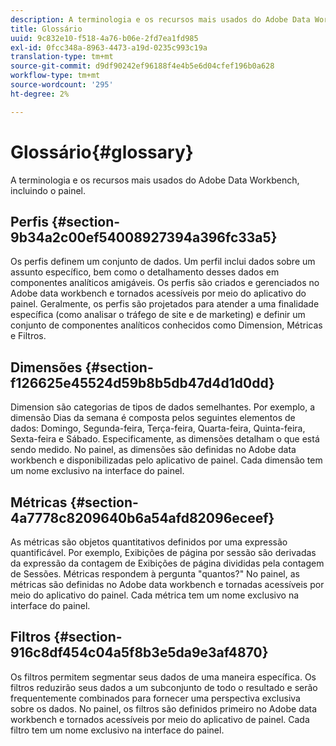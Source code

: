 ```yaml
---
description: A terminologia e os recursos mais usados do Adobe Data Workbench, incluindo o painel.
title: Glossário
uuid: 9c832e10-f518-4a76-b06e-2fd7ea1fd985
exl-id: 0fcc348a-8963-4473-a19d-0235c993c19a
translation-type: tm+mt
source-git-commit: d9df90242ef96188f4e4b5e6d04cfef196b0a628
workflow-type: tm+mt
source-wordcount: '295'
ht-degree: 2%

---
```


# Glossário{#glossary}

A terminologia e os recursos mais usados do Adobe Data Workbench, incluindo o painel.

## Perfis {#section-9b34a2c00ef54008927394a396fc33a5}

Os perfis definem um conjunto de dados. Um perfil inclui dados sobre um assunto específico, bem como o detalhamento desses dados em componentes analíticos amigáveis. Os perfis são criados e gerenciados no Adobe data workbench e tornados acessíveis por meio do aplicativo do painel. Geralmente, os perfis são projetados para atender a uma finalidade específica (como analisar o tráfego de site e de marketing) e definir um conjunto de componentes analíticos conhecidos como Dimension, Métricas e Filtros.

## Dimensões {#section-f126625e45524d59b8b5db47d4d1d0dd}

Dimension são categorias de tipos de dados semelhantes. Por exemplo, a dimensão Dias da semana é composta pelos seguintes elementos de dados: Domingo, Segunda-feira, Terça-feira, Quarta-feira, Quinta-feira, Sexta-feira e Sábado. Especificamente, as dimensões detalham o que está sendo medido. No painel, as dimensões são definidas no Adobe data workbench e disponibilizadas pelo aplicativo de painel. Cada dimensão tem um nome exclusivo na interface do painel.

## Métricas {#section-4a7778c8209640b6a54afd82096eceef}

As métricas são objetos quantitativos definidos por uma expressão quantificável. Por exemplo, Exibições de página por sessão são derivadas da expressão da contagem de Exibições de página divididas pela contagem de Sessões. Métricas respondem à pergunta &quot;quantos?&quot; No painel, as métricas são definidas no Adobe data workbench e tornadas acessíveis por meio do aplicativo do painel. Cada métrica tem um nome exclusivo na interface do painel.

## Filtros {#section-916c8df454c04a5f8b3e5da9e3af4870}

Os filtros permitem segmentar seus dados de uma maneira específica. Os filtros reduzirão seus dados a um subconjunto de todo o resultado e serão frequentemente combinados para fornecer uma perspectiva exclusiva sobre os dados. No painel, os filtros são definidos primeiro no Adobe data workbench e tornados acessíveis por meio do aplicativo de painel. Cada filtro tem um nome exclusivo na interface do painel.
